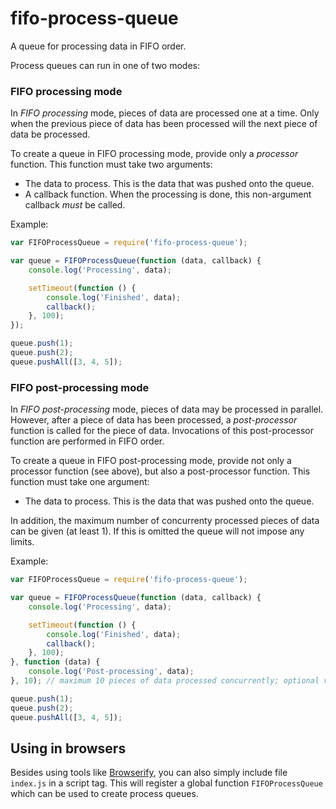 # fifo-process-queue

A queue for processing data in FIFO order.

Process queues can run in one of two modes:

### FIFO processing mode

In _FIFO processing_ mode, pieces of data are processed one at a time. Only when the previous piece of data has been processed will the next piece of data be processed.

To create a queue in FIFO processing mode, provide only a _processor_ function. This function must take two arguments:
* The data to process. This is the data that was pushed onto the queue.
* A callback function. When the processing is done, this non-argument callback _must_ be called.

Example:
```js
var FIFOProcessQueue = require('fifo-process-queue');

var queue = FIFOProcessQueue(function (data, callback) {
    console.log('Processing', data);

    setTimeout(function () {
        console.log('Finished', data);
        callback();
    }, 100);
});

queue.push(1);
queue.push(2);
queue.pushAll([3, 4, 5]);
```

### FIFO post-processing mode

In _FIFO post-processing_ mode, pieces of data may be processed in parallel. However, after a piece of data has been processed, a _post-processor_ function is called for the piece of data. Invocations of this post-processor function are performed in FIFO order.

To create a queue in FIFO post-processing mode, provide not only a processor function (see above), but also a post-processor function. This function must take one argument:
* The data to process. This is the data that was pushed onto the queue.

In addition, the maximum number of concurrenty processed pieces of data can be given (at least 1). If this is omitted the queue will not impose any limits.

Example:
```js
var FIFOProcessQueue = require('fifo-process-queue');

var queue = FIFOProcessQueue(function (data, callback) {
    console.log('Processing', data);

    setTimeout(function () {
        console.log('Finished', data);
        callback();
    }, 100);
}, function (data) {
    console.log('Post-processing', data);
}, 10); // maximum 10 pieces of data processed concurrently; optional value

queue.push(1);
queue.push(2);
queue.pushAll([3, 4, 5]);
```

## Using in browsers

Besides using tools like [Browserify](http://browserify.org/), you can also simply include file `index.js` in a script tag. This will register a global function `FIFOProcessQueue` which can be used to create process queues.
